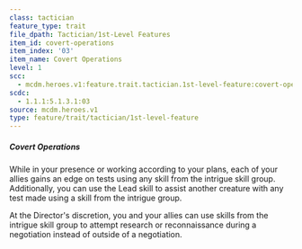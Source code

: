 ```yaml
---
class: tactician
feature_type: trait
file_dpath: Tactician/1st-Level Features
item_id: covert-operations
item_index: '03'
item_name: Covert Operations
level: 1
scc:
  - mcdm.heroes.v1:feature.trait.tactician.1st-level-feature:covert-operations
scdc:
  - 1.1.1:5.1.3.1:03
source: mcdm.heroes.v1
type: feature/trait/tactician/1st-level-feature
---
```


##### Covert Operations

While in your presence or working according to your plans, each of your allies gains an edge on tests using any skill from the intrigue skill group. Additionally, you can use the Lead skill to assist another creature with any test made using a skill from the intrigue group.

At the Director's discretion, you and your allies can use skills from the intrigue skill group to attempt research or reconnaissance during a negotiation instead of outside of a negotiation.
